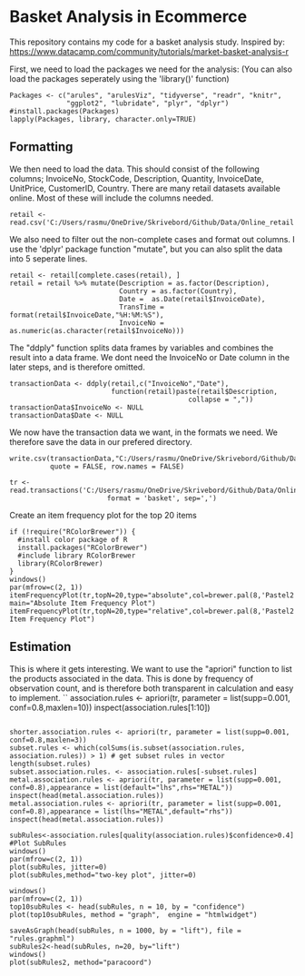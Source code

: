 # Basket Analysis in Ecommerce
This repository contains my code for a basket analysis study.
Inspired by: https://www.datacamp.com/community/tutorials/market-basket-analysis-r

First, we need to load the packages we need for the analysis:
(You can also load the packages seperately using the 'library()' function)
```
Packages <- c("arules", "arulesViz", "tidyverse", "readr", "knitr", 
              "ggplot2", "lubridate", "plyr", "dplyr")
#install.packages(Packages)
lapply(Packages, library, character.only=TRUE)
```
## Formatting
We then need to load the data. This should consist of the following columns;
InvoiceNo, StockCode, Description, Quantity, InvoiceDate, UnitPrice, CustomerID, Country.
There are many retail datasets available online. Most of these will include the columns needed.
```
retail <- read.csv('C:/Users/rasmu/OneDrive/Skrivebord/Github/Data/Online_retail')
```
We also need to filter out the non-complete cases and format out columns. I use the 'dplyr' package function "mutate", but you can also split the data into 5 seperate lines.
```
retail <- retail[complete.cases(retail), ]
retail = retail %>% mutate(Description = as.factor(Description), 
                           Country = as.factor(Country), 
                           Date =  as.Date(retail$InvoiceDate), 
                           TransTime = format(retail$InvoiceDate,"%H:%M:%S"),
                           InvoiceNo = as.numeric(as.character(retail$InvoiceNo)))
```
The "ddply" function splits data frames by variables and combines the result into a data frame. We dont need the InvoiceNo or Date column in the later steps, and is therefore omitted.
```
transactionData <- ddply(retail,c("InvoiceNo","Date"),
                         function(retail)paste(retail$Description,
                                            collapse = ","))
transactionData$InvoiceNo <- NULL
transactionData$Date <- NULL
```
We now have the transaction data we want, in the formats we need. We therefore save the data in our prefered directory.
```
write.csv(transactionData,"C:/Users/rasmu/OneDrive/Skrivebord/Github/Data/OnlineRetailtr.csv", 
          quote = FALSE, row.names = FALSE)

tr <- read.transactions('C:/Users/rasmu/OneDrive/Skrivebord/Github/Data/OnlineRetailtr.csv', 
                        format = 'basket', sep=',')
```
Create an item frequency plot for the top 20 items
```
if (!require("RColorBrewer")) {
  #install color package of R
  install.packages("RColorBrewer")
  #include library RColorBrewer
  library(RColorBrewer)
}                        
windows()
par(mfrow=c(2, 1))                 
itemFrequencyPlot(tr,topN=20,type="absolute",col=brewer.pal(8,'Pastel2'), main="Absolute Item Frequency Plot")
itemFrequencyPlot(tr,topN=20,type="relative",col=brewer.pal(8,'Pastel2'),main="Relative Item Frequency Plot")
```
## Estimation
This is where it gets interesting.
We want to use the "apriori" function to list the products associated in the data. 
This is done by frequency of observation count, and is therefore both transparent in calculation and easy to implement.
``
association.rules <- apriori(tr, parameter = list(supp=0.001, conf=0.8,maxlen=10))
inspect(association.rules[1:10])
```

shorter.association.rules <- apriori(tr, parameter = list(supp=0.001, conf=0.8,maxlen=3))
subset.rules <- which(colSums(is.subset(association.rules, association.rules)) > 1) # get subset rules in vector
length(subset.rules)
subset.association.rules. <- association.rules[-subset.rules]
metal.association.rules <- apriori(tr, parameter = list(supp=0.001, conf=0.8),appearance = list(default="lhs",rhs="METAL"))
inspect(head(metal.association.rules))
metal.association.rules <- apriori(tr, parameter = list(supp=0.001, conf=0.8),appearance = list(lhs="METAL",default="rhs"))
inspect(head(metal.association.rules))

subRules<-association.rules[quality(association.rules)$confidence>0.4]
#Plot SubRules
windows()
par(mfrow=c(2, 1))  
plot(subRules, jitter=0)
plot(subRules,method="two-key plot", jitter=0)

windows()
par(mfrow=c(2, 1))  
top10subRules <- head(subRules, n = 10, by = "confidence")
plot(top10subRules, method = "graph",  engine = "htmlwidget")

saveAsGraph(head(subRules, n = 1000, by = "lift"), file = "rules.graphml")
subRules2<-head(subRules, n=20, by="lift")
windows()
plot(subRules2, method="paracoord")
```
